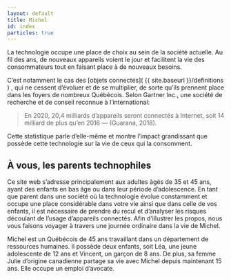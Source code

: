 ```yaml
---
layout: default
title: Michel
id: index
particles: true
---
```


<div class="mt-5 container-md markdown-body" markdown="1">

La technologie occupe une place de choix au sein de la société actuelle. Au fil des ans, de nouveaux appareils voient le jour et facilitent la vie des consommateurs tout en faisant place à de nouveaux besoins.

C’est notamment le cas des [objets connectés]( {{ site.baseurl }}/definitions ) , qui ne cessent d’évoluer et de se multiplier, de sorte qu’ils prennent place dans les foyers de nombreux Québécois. Selon Gartner Inc., une société de recherche et de conseil reconnue à l’international:

> En 2020, 20,4 milliards d’appareils seront connectés à Internet, soit 14 milliard de plus qu’en 2016 — (Guarana, 2018).  

Cette statistique parle d’elle-même et montre l’impact grandissant que possède cette technologie sur la vie de ceux qui la consomment.

## À vous, les parents technophiles 

Ce site web s’adresse principalement aux adultes âgés de 35 et 45 ans, ayant des enfants en bas âge ou dans leur période d’adolescence. 
  En tant que parent dans une société où la technologie évolue constamment et occupe une place considérable dans votre vie ainsi que dans celle de vos enfants, il est nécessaire de prendre du recul et d’analyser les risques découlant de l’usage d’appareils connectés. Afin d’illustrer les propos, nous vous faisons voyager à travers une journée ordinaire dans la vie de Michel.

Michel est un Québécois de 45 ans travaillant dans un département de ressources humaines. Il possède deux enfants, soit Léa, une jeune adolescente de 12 ans et Vincent, un garçon de 8 ans. De plus, sa femme Julie d’origine canadienne partage sa vie avec Michel depuis maintenant 15 ans. Elle occupe un emploi d’avocate. 
</div>
